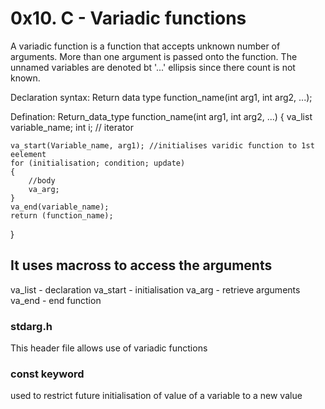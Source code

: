 #	0x10. C - Variadic functions

A variadic function is a function that accepts unknown number of arguments. More than one argument is passed onto the function.
The unnamed variables are denoted bt '...' ellipsis since there count is not known.

Declaration syntax:
 Return data type function_name(int arg1, int arg2, ...);

Defination:
Return_data_type function_name(int arg1, int arg2, ...)
{
	va_list variable_name;
	int i; // iterator

	va_start(Variable_name, arg1); //initialises varidic function to 1st eelement
	for (initialisation; condition; update)
	{
		//body
		va_arg;
	}
	va_end(variable_name);
	return (function_name);
}


##	It uses macross to access the arguments

va_list - declaration
va_start - initialisation
va_arg - retrieve arguments
va_end - end function

###	stdarg.h
This header file allows use of variadic functions

### 	const keyword
used to restrict future initialisation of value of a variable to a new value
